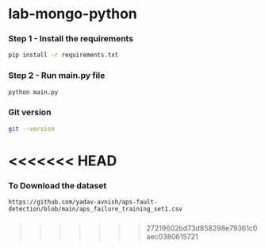 # lab-mongo-python

<!-- ![image](https://user-images.githubusercontent.com/57321948/196933065-4b16c235-f3b9-4391-9cfe-4affcec87c35.png) -->

### Step 1 - Install the requirements

```bash
pip install -r requirements.txt
```

### Step 2 - Run main.py file

```bash
python main.py
```

### Git version

```bash
git --version
```

<<<<<<< HEAD
=======
### To Download the dataset
```
https://github.com/yadav-avnish/aps-fault-detection/blob/main/aps_failure_training_set1.csv
```

###

>>>>>>> 27219602bd73d858298e79361c0aec0380615721
